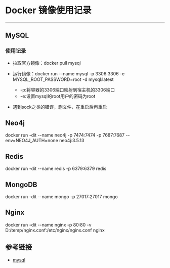 # Docker 镜像使用记录
***
## MySQL
### 使用记录
- 拉取官方镜像：docker pull mysql
- 运行镜像：docker run --name mysql -p 3306:3306 -e MYSQL_ROOT_PASSWORD=root -d mysql:latest
    + -p:将容器的3306端口映射到宿主机的3306端口
    + -e:设置mysql的root用户的密码为root

- 遇到sock之类的错误，删文件，在重启后再重启

## Neo4j
docker run -dit --name neo4j -p 7474:7474 -p 7687:7687 --env=NEO4J_AUTH=none neo4j:3.5.13

## Redis
docker run -dit --name redis -p 6379:6379 redis

## MongoDB
docker run -dit --name mongo -p 27017:27017 mongo

## Nginx
docker run -dit --name nginx -p 80:80 -v D:/temp/nginx.conf:/etc/nginx/nginx.conf nginx

## 参考链接
- [mysql](https://hub.docker.com/_/mysql)